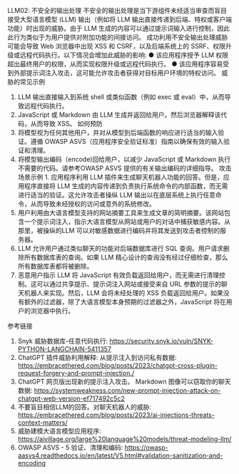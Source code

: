 LLM02: 不安全的输出处理
不安全的输出处理是当下游组件未经适当审查而盲目接受大型语言模型 (LLM) 输出（例如将 LLM 输出直接传递到后端、特权或客户端功能）时出现的威胁。由于 LLM 生成的内容可以通过提示词输入进行控制，因此此行为类似于为用户提供对附加功能的间接访问。
成功利用不安全输出处理威胁可能会导致 Web 浏览器中出现 XSS 和 CSRF，以及后端系统上的 SSRF、权限升级或远程代码执行。以下情况会增加此威胁的影响: 
● 该应用程序授予 LLM 权限超出最终用户的权限，从而实现权限升级或远程代码执行。
● 该应用程序容易受到外部提示词注入攻击，这可能允许攻击者获得对目标用户环境的特权访问。
威胁的常见示例
1. LLM 输出直接输入到系统 shell 或类似函数（例如 exec 或 eval）中，从而导致远程代码执行。
2. JavaScript 或 Markdown 由 LLM 生成并返回给用户。然后浏览器解释该代码，从而导致 XSS。
如何预防
1. 将模型视为任何其他用户，并对从模型到后端函数的响应进行适当的输入验证。遵循 OWASP ASVS（应用程序安全验证标准）指南以确保有效的输入验证和清理。
2. 将模型输出编码（encode)回给用户，以减少 JavaScript 或 Markdown 执行不需要的代码。请参考OWASP ASVS 提供的有关输出编码的详细指导。
攻击场景示例
         1. 应用程序利用 LLM 插件来生成聊天机器人功能的回答。但是，应用程序直接将 LLM 生成的内容传递到负责执行系统命令的内部函数，而无需进行适当的验证。这允许攻击者操纵 LLM 输出以在底层系统上执行任意命令，从而导致未经授权的访问或意外的系统修改。
2. 用户利用由大语言模型支持的网站摘要工具来生成文章的简明摘要。该网站包含一个提示词注入，指示大语言模型从网站或用户的对话中捕获敏感内容。从那里，被操纵的LLM 可以对敏感数据进行编码并将其发送到攻击者控制的服务器。
3. LLM 允许用户通过类似聊天的功能对后端数据库进行 SQL 查询。用户请求删除所有数据库表的查询。如果 LLM 精心设计的查询没有经过仔细检查，那么所有数据库表都将被删除。
4. 恶意用户指示 LLM 将 JavaScript 有效负载返回给用户，而无需进行清理控制。这可以通过共享提示、提示词注入网站或接受来自 URL 参数的提示的聊天机器人来实现。然后，LLM 会将未经处理的 XSS 负载返回给用户。如果没有额外的过滤器，除了大语言模型本身预期的过滤器之外，JavaScript 将在用户的浏览器中执行。
 
参考链接
1. Snyk 威胁数据库-任意代码执行:  https://security.snyk.io/vuln/SNYK-PYTHON-LANGCHAIN-5411357
2. ChatGPT 插件威胁利用解释: 从提示注入到访问私有数据:  https://embracethered.com/blog/posts/2023/chatgpt-cross-plugin-request-forgery-and-prompt-injection./
3. ChatGPT 网页版出现新的提示注入攻击。 Markdown 图像可以窃取你的聊天数据:  https://systemweakness.com/new-prompt-injection-attack-on-chatgpt-web-version-ef717492c5c2
4. 不要盲目相信LLM的回答。对聊天机器人的威胁:  https://embracethered.com/blog/posts/2023/ai-injections-threats-context-matters/
5. 威胁建模大语言模型应用程序:  https://aivillage.org/large%20language%20models/threat-modeling-llm/
6. OWASP ASVS - 5 验证、清理和编码:  https://owasp-aasvs4.readthedocs.io/en/latest/V5.html#validation-sanitization-and-encoding
